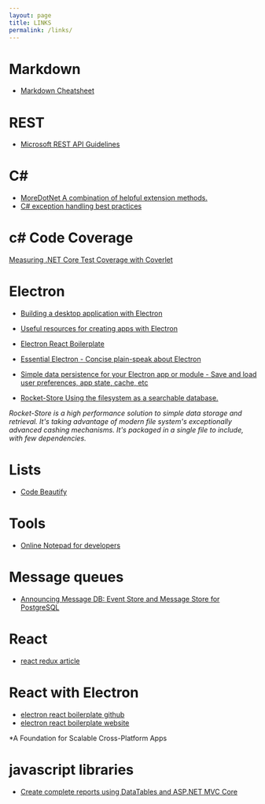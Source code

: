 ```yaml
---
layout: page
title: LINKS
permalink: /links/
---
```


[]()

# Markdown
* [Markdown Cheatsheet](https://github.com/adam-p/markdown-here/wiki/Markdown-Here-Cheatsheet)

# REST
* [Microsoft REST API Guidelines](https://github.com/microsoft/api-guidelines/blob/vNext/Guidelines.md)

# C#
* [MoreDotNet A combination of helpful extension methods.](https://github.com/Teodor92/MoreDotNet)
* [C# exception handling best practices](https://blog.elmah.io/csharp-exception-handling-best-practices/)

# c# Code Coverage
[Measuring .NET Core Test Coverage with Coverlet](https://www.tonyranieri.com/blog/2019/07/31/Measuring-.NET-Core-Test-Coverage-with-Coverlet/)

# Electron
* [Building a desktop application with Electron](https://medium.com/developers-writing/building-a-desktop-application-with-electron-204203eeb658?)
* [Useful resources for creating apps with Electron](https://github.com/sindresorhus/awesome-electron)
* [Electron React Boilerplate](https://electron-react-boilerplate.js.org/)
* [Essential Electron - Concise plain-speak about Electron](http://jlord.us/essential-electron/)

* [Simple data persistence for your Electron app or module - Save and load user preferences, app state, cache, etc](https://github.com/sindresorhus/electron-store)
* [Rocket-Store Using the filesystem as a searchable database.](https://www.npmjs.com/package/rocket-store)

 *Rocket-Store is a high performance solution to simple data storage and retrieval. It's taking advantage of modern file system's exceptionally advanced cashing mechanisms. It's packaged in a single file to include, with few dependencies.*

# Lists
* [Code Beautify](https://codebeautify.org/)

# Tools
* [Online Notepad for developers](https://stashany.com/)

# Message queues
* [Announcing Message DB: Event Store and Message Store for PostgreSQL](https://blog.eventide-project.org/articles/announcing-message-db/)

# React
* [react redux article](https://www.robinwieruch.de/redux-javascript)

# React with Electron
* [electron react boilerplate github](https://github.com/electron-react-boilerplate/electron-react-boilerplate)
* [electron react boilerplate website](https://electron-react-boilerplate.js.org/)

 *A Foundation for Scalable Cross-Platform Apps
 
 # javascript libraries
 * [Create complete reports using DataTables and ASP.NET MVC Core](https://davidsonsousa.net/blog/post/create-complete-reports-using-datatables-and-aspnet-mvc-core)
